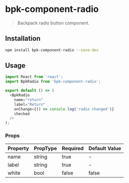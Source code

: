 # bpk-component-radio

> Backpack radio button component.

## Installation

```sh
npm install bpk-component-radio --save-dev
```

## Usage

```js
import React from 'react';
import BpkRadio from 'bpk-component-radio';

export default () => (
  <BpkRadio
    name="return"
    label="Return"
    onChange={() => console.log('radio changed')}
    checked
  />
);
```

### Props

| Property  | PropType | Required | Default Value |
| --------- | -------- | -------- | ------------- |
| name      | string   | true     | -             |
| label     | string   | true     | -             |
| white     | bool     | false    | false         |
